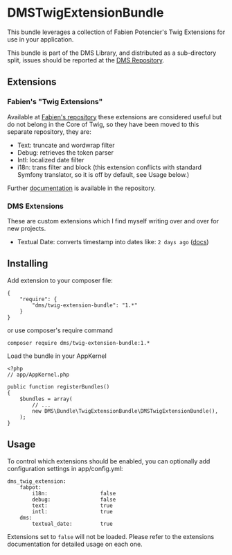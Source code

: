 # DMSTwigExtensionBundle

This bundle leverages a collection of Fabien Potencier's Twig Extensions for use in your application.

This bundle is part of the DMS Library, and distributed as a sub-directory split, issues should be reported at the [DMS Repository](https://github.com/rdohms/DMS).

## Extensions

### Fabien's "Twig Extensions"

Available at [Fabien's repository](https://github.com/fabpot/Twig-extensions) these extensions are considered useful but do not belong in the Core of Twig, so they have been moved to this separate repository, they are:

* Text: truncate and wordwrap filter
* Debug: retrieves the token parser
* Intl: localized date filter
* i18n: trans filter and block (this extension conflicts with standard Symfony translator, so it is off by default, see Usage below.)

Further [documentation](https://github.com/fabpot/Twig-extensions/blob/master/doc/index.rst) is available in the repository.

### DMS Extensions

These are custom extensions which I find myself writing over and over for new projects.

* Textual Date: converts timestamp into dates like: `2 days ago` ([docs](/Resources/doc/textual_date.md))

## Installing

Add extension to your composer file:

    {
        "require": {
            "dms/twig-extension-bundle": "1.*"
        }
    }

or use composer's require command

    composer require dms/twig-extension-bundle:1.*
    
Load the bundle in your AppKernel

    <?php
    // app/AppKernel.php

    public function registerBundles()
    {
        $bundles = array(
            // ...
            new DMS\Bundle\TwigExtensionBundle\DMSTwigExtensionBundle(),
        );
    }
    
## Usage

To control which extensions should be enabled, you can optionally add configuration settings in app/config.yml:

    dms_twig_extension:   
        fabpot:               
            i18n:                 false 
            debug:                false 
            text:                 true 
            intl:                 true 
        dms:                  
            textual_date:         true             
        
Extensions set to `false` will not be loaded. Please refer to the extensions documentation for detailed usage on each one.

